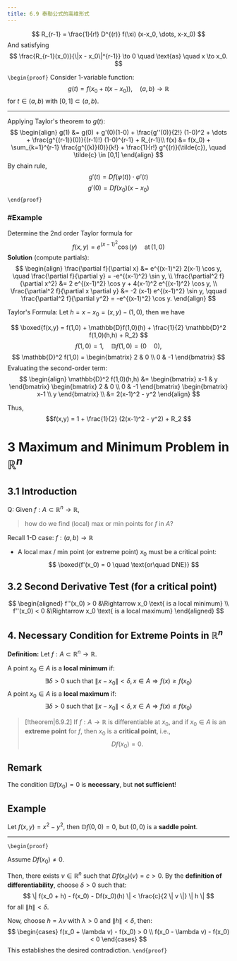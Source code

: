 ```yaml
---
title: 6.9 泰勒公式的高维形式
---
```



$$
R_{r-1} = \frac{1}{r!} D^{(r)} f(\xi) (x-x_0, \dots, x-x_0)
$$
And satisfying
$$
\frac{R_{r-1}(x_0)}{\|x - x_0\|^{r-1}} \to 0 \quad \text{as} \quad x \to x_0.
$$

`\begin{proof}`
Consider 1-variable function:
$$
g(t) = f(x_0 + t(x - x_0)), \quad (a, b) \to \mathbb{R}
$$
for $t\in (a, b)$  with $[0, 1] \subset (a, b)$.

---

Applying Taylor's theorem to $g(t)$:
$$ 
\begin{align}
g(1) &= g(0) + g'(0)(1-0) + \frac{g''(0)}{2!} (1-0)^2 + \dots + \frac{g^{(r-1)}(0)}{(r-1)!} (1-0)^{r-1} + R_{r-1}\\
f(x) &= f(x_0) + \sum_{k=1}^{r-1} \frac{g^{(k)}(0)}{k!} + \frac{1}{r!} g^{(r)}(\tilde{c}), \quad \tilde{c} \in [0,1]
\end{align}
$$
By chain rule,
$$ g'(t) = Df(\varphi(t)) \cdot \varphi'(t) $$
$$g'(0) = Df(x_0) (x - x_0) $$
`\end{proof}`
  ### #Example
Determine the $2\text{nd}$ order Taylor formula for $$f(x,y)=e^{(x-1)^{2}}\cos (y)\quad \text{at}\,(1,0)$$
**Solution** (compute partials):
$$
\begin{align}
\frac{\partial f}{\partial x} &= e^{(x-1)^2} 2(x-1) \cos y, \quad
\frac{\partial f}{\partial y} = -e^{(x-1)^2} \sin y, \\
\frac{\partial^2 f}{\partial x^2} &= 2 e^{(x-1)^2} \cos y + 4(x-1)^2 e^{(x-1)^2} \cos y, \\
\frac{\partial^2 f}{\partial x \partial y} &= -2 (x-1) e^{(x-1)^2} \sin y, \qquad
\frac{\partial^2 f}{\partial y^2} = -e^{(x-1)^2} \cos y.
\end{align}
$$

Taylor's Formula: 
Let $h = x - x_0 = (x,y) - (1,0)$, then we have

$$
\boxed{f(x,y) = f(1,0) + \mathbb{D}f(1,0)(h) + \frac{1}{2} \mathbb{D}^2 f(1,0)(h,h) + R_2}
$$
$$
f(1,0) = 1, \quad \mathbb{D}f(1,0) = (0 \quad 0),
$$
$$
\mathbb{D}^2 f(1,0) =
\begin{bmatrix}
2 & 0 \\
0 & -1
\end{bmatrix}
$$
Evaluating the second-order term:
$$
\begin{align}
\mathbb{D}^2 f(1,0)(h,h) &=
\begin{bmatrix}
x-1 & y
\end{bmatrix}
\begin{bmatrix}
2 & 0 \\
0 & -1
\end{bmatrix}
\begin{bmatrix}
x-1 \\
y
\end{bmatrix} \\ 
&= 2(x-1)^2 - y^2
\end{align}
$$

Thus, 
$$f(x,y) = 1 + \frac{1}{2} (2(x-1)^2 - y^2) + R_2
$$
# 3 Maximum and Minimum Problem in $\mathbb{R}^n$
## 3.1 Introduction
Q: Given $f: A \subset \mathbb{R}^n \to \mathbb{R}$, 
> how do we find (local) max or min points for $f$ in $A$?

Recall 1-D case: $f: (a,b) \to \mathbb{R}$
- A local max / min point (or extreme point) $x_0$ must be a critical point: 
$$
 \boxed{f'(x_0) = 0 \quad \text{or\quad DNE}}   
$$
## 3.2 Second Derivative Test (for a critical point)

$$
\begin{aligned}
    f''(x_0) > 0 &\Rightarrow x_0 \text{ is a local minimum} \\
    f''(x_0) < 0 &\Rightarrow x_0 \text{ is a local maximum}
\end{aligned}
$$
## 4. Necessary Condition for Extreme Points in $\mathbb{R}^n$

**Definition:** Let $f: A \subset \mathbb{R}^n \to \mathbb{R}$.

A point $x_0 \in A$ is a **local minimum** if:
$$
\exists \delta > 0 \text{ such that } \| x - x_0 \| < \delta, x \in A \Rightarrow f(x) \geq f(x_0)
$$
A point $x_0 \in A$ is a **local maximum** if:
$$
\exists \delta > 0 \text{ such that } \| x - x_0 \| < \delta, x \in A \Rightarrow f(x) \leq f(x_0)
$$

> [!theorem|6.9.2]
>If $f: A \to \mathbb{R}$ is differentiable at $x_0$, and if 
$x_0 \in A$ is an **extreme point** for $f$, then $x_0$ is a **critical point**, i.e., $$ Df(x_0) = 0. $$
## Remark
The condition $\mathbb{D}f(x_0) = 0$ is **necessary**, but **not sufficient**!
## Example
Let $f(x,y) = x^2 - y^2$, then $\mathbb{D}f(0,0) = 0$, but $(0,0)$ is a **saddle point**.

---
`\begin{proof}`



Assume $Df(x_0) \neq 0$.

Then, there exists $v \in \mathbb{R}^n$ such that $Df(x_0)(v) = c > 0$. By the **definition of differentiability**, choose $\delta > 0$ such that:
$$
\| f(x_0 + h) - f(x_0) - Df(x_0)(h) \| < \frac{c}{2 \| v \|} \| h \|
$$
for all $\| h \| < \delta$.

Now, choose $h = \lambda v$ with $\lambda > 0$ and $\| h \| < \delta$, then:
$$
\begin{cases}
    f(x_0 + \lambda v) - f(x_0) > 0 \\
    f(x_0 - \lambda v) - f(x_0) < 0
\end{cases}
$$
This establishes the desired contradiction.
`\end{proof}`
